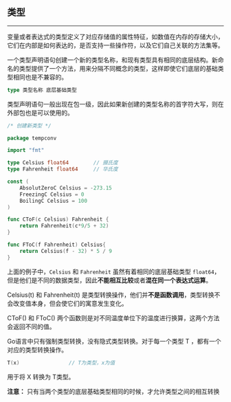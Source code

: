 ## 类型

---

变量或者表达式的类型定义了对应存储值的属性特征，如数值在内存的存储大小，它们在内部是如何表达的，是否支持一些操作符，以及它们自己关联的方法集等。

一个类型声明语句创建一个新的类型名称，和现有类型具有相同的底层结构。新命名的类型提供了一个方法，用来分隔不同概念的类型，这样即使它们底层的基础类型相同也是不兼容的。

```go
type 类型名称 底层基础类型
```

类型声明语句一般出现在包一级，因此如果新创建的类型名称的首字符大写，则在外部包也是可以使用的。

```go
/* 创建新类型 */

package tempconv

import "fmt"

type Celsius float64        // 摄氏度
type Fahrenheit float64     // 华氏度

const (
    AbsolutZeroC Celsius = -273.15
    FreezingC Celsius = 0
    BoilingC Celsius = 100
)

func CToF(c Celsius) Fahrenheit {
    return Fahrenheit(c*9/5 + 32)
}

func FToC(f Fahrenheit) Celsius{
    return Celsius(f - 32) * 5 / 9
}
```

上面的例子中，`Celsius` 和 `Fahrenheit` 虽然有着相同的底层基础类型 `float64`，但是他们是不同的数据类型，因此**不能相互比较**或者**混在同一个表达式运算**。

Celsius(t) 和 Fahrenheit(t) 是类型转换操作，他们并**不是函数调用**，类型转换不会改变值本身，但会使它们的寓意发生变化。

CToF() 和 FToC() 两个函数则是对不同温度单位下的温度进行换算，这两个方法会返回不同的值。

Go语言中只有强制类型转换，没有隐式类型转换。对于每一个类型 T ，都有一个对应的类型转换操作。

```go
T(x)                // T为类型，x为值
```

用于将 X 转换为 T类型。

**注意：** 只有当两个类型的底层基础类型相同的时候，才允许类型之间的相互转换